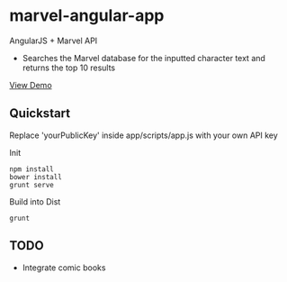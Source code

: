 marvel-angular-app
==================

AngularJS + Marvel API
- Searches the Marvel database for the inputted character text and returns the top 10 results

[View Demo](http://marvel.phonghuynh.ca)

## Quickstart
Replace 'yourPublicKey' inside app/scripts/app.js with your own API key

Init
```
npm install
bower install
grunt serve
```

Build into Dist
```
grunt
```

## TODO
- Integrate comic books